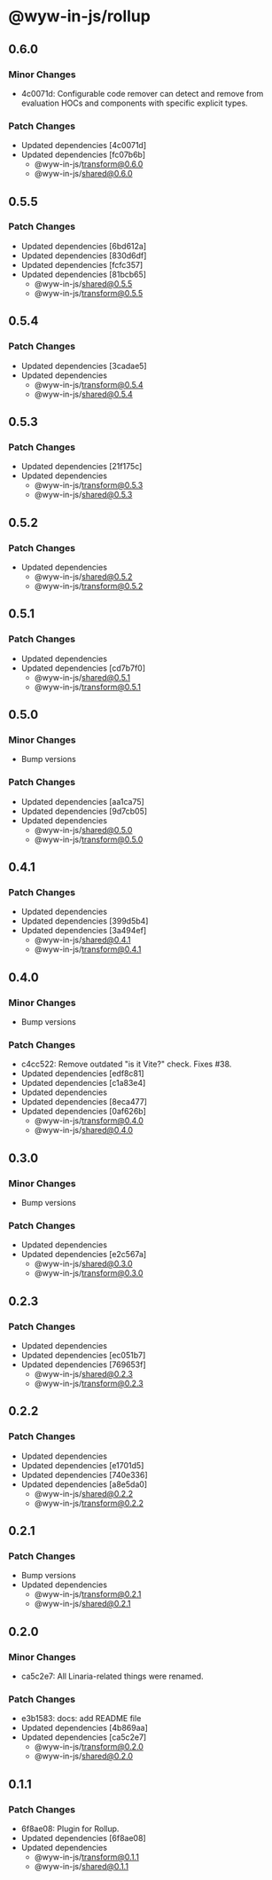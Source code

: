 # @wyw-in-js/rollup

## 0.6.0

### Minor Changes

- 4c0071d: Configurable code remover can detect and remove from evaluation HOCs and components with specific explicit types.

### Patch Changes

- Updated dependencies [4c0071d]
- Updated dependencies [fc07b6b]
  - @wyw-in-js/transform@0.6.0
  - @wyw-in-js/shared@0.6.0

## 0.5.5

### Patch Changes

- Updated dependencies [6bd612a]
- Updated dependencies [830d6df]
- Updated dependencies [fcfc357]
- Updated dependencies [81bcb65]
  - @wyw-in-js/shared@0.5.5
  - @wyw-in-js/transform@0.5.5

## 0.5.4

### Patch Changes

- Updated dependencies [3cadae5]
- Updated dependencies
  - @wyw-in-js/transform@0.5.4
  - @wyw-in-js/shared@0.5.4

## 0.5.3

### Patch Changes

- Updated dependencies [21f175c]
- Updated dependencies
  - @wyw-in-js/transform@0.5.3
  - @wyw-in-js/shared@0.5.3

## 0.5.2

### Patch Changes

- Updated dependencies
  - @wyw-in-js/shared@0.5.2
  - @wyw-in-js/transform@0.5.2

## 0.5.1

### Patch Changes

- Updated dependencies
- Updated dependencies [cd7b7f0]
  - @wyw-in-js/shared@0.5.1
  - @wyw-in-js/transform@0.5.1

## 0.5.0

### Minor Changes

- Bump versions

### Patch Changes

- Updated dependencies [aa1ca75]
- Updated dependencies [9d7cb05]
- Updated dependencies
  - @wyw-in-js/shared@0.5.0
  - @wyw-in-js/transform@0.5.0

## 0.4.1

### Patch Changes

- Updated dependencies
- Updated dependencies [399d5b4]
- Updated dependencies [3a494ef]
  - @wyw-in-js/shared@0.4.1
  - @wyw-in-js/transform@0.4.1

## 0.4.0

### Minor Changes

- Bump versions

### Patch Changes

- c4cc522: Remove outdated "is it Vite?" check. Fixes #38.
- Updated dependencies [edf8c81]
- Updated dependencies [c1a83e4]
- Updated dependencies
- Updated dependencies [8eca477]
- Updated dependencies [0af626b]
  - @wyw-in-js/transform@0.4.0
  - @wyw-in-js/shared@0.4.0

## 0.3.0

### Minor Changes

- Bump versions

### Patch Changes

- Updated dependencies
- Updated dependencies [e2c567a]
  - @wyw-in-js/shared@0.3.0
  - @wyw-in-js/transform@0.3.0

## 0.2.3

### Patch Changes

- Updated dependencies
- Updated dependencies [ec051b7]
- Updated dependencies [769653f]
  - @wyw-in-js/shared@0.2.3
  - @wyw-in-js/transform@0.2.3

## 0.2.2

### Patch Changes

- Updated dependencies
- Updated dependencies [e1701d5]
- Updated dependencies [740e336]
- Updated dependencies [a8e5da0]
  - @wyw-in-js/shared@0.2.2
  - @wyw-in-js/transform@0.2.2

## 0.2.1

### Patch Changes

- Bump versions
- Updated dependencies
  - @wyw-in-js/transform@0.2.1
  - @wyw-in-js/shared@0.2.1

## 0.2.0

### Minor Changes

- ca5c2e7: All Linaria-related things were renamed.

### Patch Changes

- e3b1583: docs: add README file
- Updated dependencies [4b869aa]
- Updated dependencies [ca5c2e7]
  - @wyw-in-js/transform@0.2.0
  - @wyw-in-js/shared@0.2.0

## 0.1.1

### Patch Changes

- 6f8ae08: Plugin for Rollup.
- Updated dependencies [6f8ae08]
- Updated dependencies
  - @wyw-in-js/transform@0.1.1
  - @wyw-in-js/shared@0.1.1
